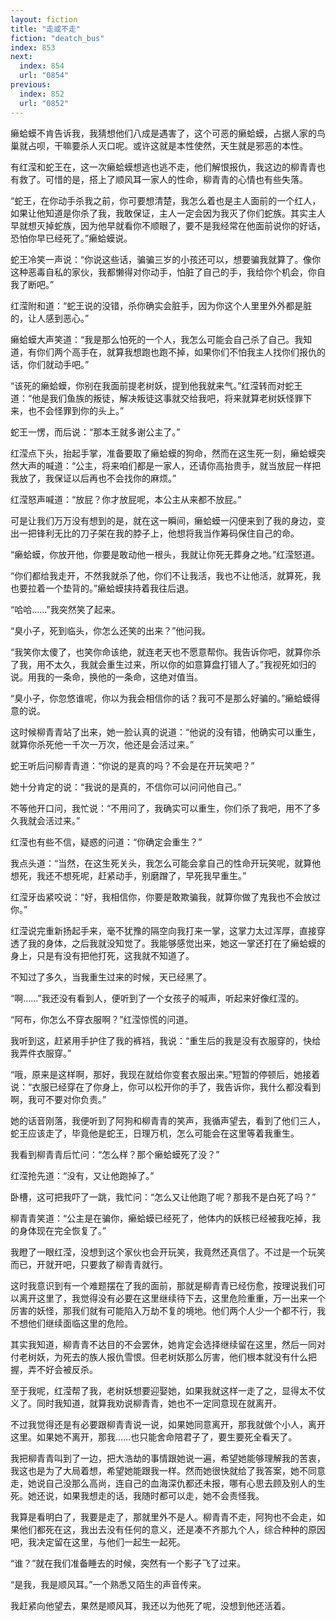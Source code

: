 ```yaml
---
layout: fiction
title: "走或不走"
fiction: "deatch_bus"
index: 853
next:
  index: 854
  url: "0854"
previous:
  index: 852
  url: "0852"
---
```

癞蛤蟆不肯告诉我，我猜想他们八成是遇害了，这个可恶的癞蛤蟆，占据人家的鸟巢就占呗，干嘛要杀人灭口呢。或许这就是本性使然，天生就是邪恶的本性。

有红滢和蛇王在，这一次癞蛤蟆想逃也逃不走，他们解恨报仇，我这边的柳青青也有救了。可惜的是，搭上了顺风耳一家人的性命，柳青青的心情也有些失落。

“蛇王，在你动手杀我之前，你可要想清楚，我怎么着也是主人面前的一个红人，如果让他知道是你杀了我，我敢保证，主人一定会因为我灭了你们蛇族。其实主人早就想灭掉蛇族，因为他早就看你不顺眼了，要不是我经常在他面前说你的好话，恐怕你早已经死了。”癞蛤蟆说。

蛇王冷笑一声说：“你说这些话，骗骗三岁的小孩还可以，想要骗我就算了。像你这种恶毒自私的家伙，我都懒得对你动手，怕脏了自己的手，我给你个机会，你自我了断吧。”

红滢附和道：“蛇王说的没错，杀你确实会脏手，因为你这个人里里外外都是脏的，让人感到恶心。”

癞蛤蟆大声笑道：“我是那么怕死的一个人，我怎么可能会自己杀了自己。我知道，有你们两个高手在，就算我想跑也跑不掉，如果你们不怕我主人找你们报仇的话，你们就动手吧。”

“该死的癞蛤蟆，你别在我面前提老树妖，提到他我就来气。”红滢转而对蛇王道：“他是我们鱼族的叛徒，解决叛徒这事就交给我吧，将来就算老树妖怪罪下来，也不会怪罪到你的头上。”

蛇王一愣，而后说：“那本王就多谢公主了。”

红滢点下头，抬起手掌，准备要取了癞蛤蟆的狗命，然而在这生死一刻，癞蛤蟆突然大声的喊道：“公主，将来咱们都是一家人，还请你高抬贵手，就当放屁一样把我放了，我保证以后再也不会找你的麻烦。”

红滢怒声喊道：“放屁？你才放屁呢，本公主从来都不放屁。”

可是让我们万万没有想到的是，就在这一瞬间，癞蛤蟆一闪便来到了我的身边，变出一把锋利无比的刀子架在我的脖子上，他想将我当作筹码保住自己的命。

“癞蛤蟆，你放开他，你要是敢动他一根头，我就让你死无葬身之地。”红滢怒道。

“你们都给我走开，不然我就杀了他，你们不让我活，我也不让他活，就算死，我也要拉着一个垫背的。”癞蛤蟆挟持着我往后退。

“哈哈……”我突然笑了起来。

“臭小子，死到临头，你怎么还笑的出来？”他问我。

“我笑你太傻了，也笑你命该绝，就连老天也不愿意帮你。我告诉你吧，就算你杀了我，用不太久，我就会重生过来，所以你的如意算盘打错人了。”我视死如归的说。用我的一条命，换他的一条命，这绝对值当。

“臭小子，你忽悠谁呢，你以为我会相信你的话？我可不是那么好骗的。”癞蛤蟆得意的说。

这时候柳青青站了出来，她一脸认真的说道：“他说的没有错，他确实可以重生，就算你杀死他一千次一万次，他还是会活过来。”

蛇王听后问柳青青道：“你说的是真的吗？不会是在开玩笑吧？”

她十分肯定的说：“我说的是真的，不信你可以问问他自己。”

不等他开口问，我忙说：“不用问了，我确实可以重生，你们杀了我吧，用不了多久我就会活过来。”

红滢也有些不信，疑惑的问道：“你确定会重生？”

我点头道：“当然，在这生死关头，我怎么可能会拿自己的性命开玩笑呢，就算他想死，我还不想死呢，赶紧动手，别磨蹭了，早死我早重生。”

红滢牙齿紧咬说：“好，我相信你，你要是敢欺骗我，就算你做了鬼我也不会放过你。”

红滢说完重新扬起手来，毫不犹豫的隔空向我打来一掌，这掌力太过浑厚，直接穿透了我的身体，之后我就没知觉了。我能够感觉出来，她这一掌还打在了癞蛤蟆的身上，只是有没有把他打死，这我就不知道了。

不知过了多久，当我重生过来的时候，天已经黑了。

“啊……”我还没有看到人，便听到了一个女孩子的喊声，听起来好像红滢的。

“阿布，你怎么不穿衣服啊？”红滢惊慌的问道。

我听到这，赶紧用手护住了我的裤裆，我说：“重生后的我是没有衣服穿的，快给我弄件衣服穿。”

“哦，原来是这样啊，那好，我现在就给你变套衣服出来。”短暂的停顿后，她接着说：“衣服已经穿在了你身上，你可以松开你的手了，我告诉你，我什么都没看到啊，我可不要对你负责。”

她的话音刚落，我便听到了阿狗和柳青青的笑声，我循声望去，看到了他们三人，蛇王应该走了，毕竟他是蛇王，日理万机，怎么可能会在这里等着我重生。

我看到柳青青后忙问：“怎么样？那个癞蛤蟆死了没？”

红滢抢先道：“没有，又让他跑掉了。”

卧槽，这可把我吓了一跳，我忙问：“怎么又让他跑了呢？那我不是白死了吗？”

柳青青笑道：“公主是在骗你，癞蛤蟆已经死了，他体内的妖核已经被我吃掉，我的身体现在完全恢复了。”

我瞪了一眼红滢，没想到这个家伙也会开玩笑，我竟然还真信了。不过是一个玩笑而已，开就开吧，只要救了柳青青就行。

这时我意识到有一个难题摆在了我的面前，那就是柳青青已经伤愈，按理说我们可以离开这里了，我觉得没有必要在这里继续待下去，这里危险重重，万一出来一个厉害的妖怪，那我们就有可能陷入万劫不复的境地。他们两个人少一个都不行，我不想他们继续面临这里的危险。

其实我知道，柳青青不达目的不会罢休，她肯定会选择继续留在这里，然后一同对付老树妖，为死去的族人报仇雪恨。但老树妖那么厉害，他们根本就没有什么把握，弄不好会被反杀。

至于我呢，红滢帮了我，老树妖想要迎娶她，如果我就这样一走了之，显得太不仗义了。同时我知道，就算我劝说柳青青，她也不一定同意现在就离开。

不过我觉得还是有必要跟柳青青说一说，如果她同意离开，那我就做个小人，离开这里。如果她不离开，那我……也只能舍命陪君子了，要生要死全看天了。

我把柳青青叫到了一边，把大浩劫的事情跟她说一遍，希望她能够理解我的苦衷，我这也是为了大局着想，希望她能跟我一样。然而她很快就给了我答案，她不同意走，她说自己没那么高尚，连自己的血海深仇都还未报，哪有心思去顾及别人的生死。她还说，如果我想走的话，我随时都可以走，她不会责怪我。

我算是看明白了，我要是走了，那就里外不是人。柳青青不走，阿狗也不会走，如果他们都死在这，我出去没有任何的意义，还是凑不齐那九个人，综合种种的原因吧，我决定留在这里，与他们一起生一起死。

“谁？”就在我们准备睡去的时候，突然有一个影子飞了过来。

“是我，我是顺风耳。”一个熟悉又陌生的声音传来。

我赶紧向他望去，果然是顺风耳，我还以为他死了呢，没想到他还活着。